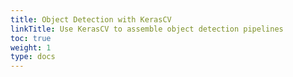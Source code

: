 ```yaml
---
title: Object Detection with KerasCV
linkTitle: Use KerasCV to assemble object detection pipelines
toc: true
weight: 1
type: docs
---
```

